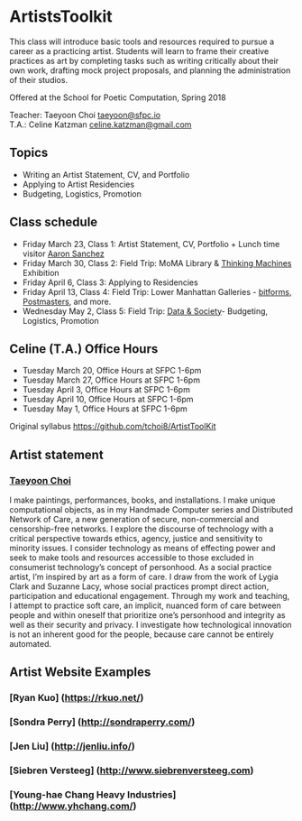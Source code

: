 # ArtistsToolkit

This class will introduce basic tools and resources required to pursue a career as a practicing artist. Students will learn to frame their creative practices as art by completing tasks such as writing critically about their own work, drafting mock project proposals, and planning the administration of their studios.

Offered at the School for Poetic Computation, Spring 2018 

Teacher: Taeyoon Choi taeyoon@sfpc.io  
T.A.: Celine Katzman celine.katzman@gmail.com 

## Topics 
 - Writing an Artist Statement, CV, and Portfolio  
 - Applying to Artist Residencies   
 - Budgeting, Logistics, Promotion

## Class schedule 

- Friday March 23, Class 1: Artist Statement, CV, Portfolio + Lunch time visitor [Aaron Sanchez](http://www.polyphonicworkshop.com/) 
- Friday March 30, Class 2: Field Trip: MoMA Library & [Thinking Machines](https://www.moma.org/calendar/exhibitions/3863) Exhibition
- Friday April 6, Class 3: Applying to Residencies 
- Friday April 13, Class 4: Field Trip: Lower Manhattan Galleries - [bitforms](http://www.bitforms.com/), [Postmasters](http://www.postmastersart.com/), and more.  
- Wednesday May 2, Class 5: Field Trip: [Data & Society](http://datasociety.net)- Budgeting, Logistics, Promotion


## Celine (T.A.) Office Hours  

- Tuesday March 20, Office Hours at SFPC 1-6pm
- Tuesday March 27, Office Hours at SFPC 1-6pm
- Tuesday April 3, Office Hours at SFPC 1-6pm
- Tuesday April 10, Office Hours at SFPC 1-6pm
- Tuesday May 1, Office Hours at SFPC 1-6pm

Original syllabus 
https://github.com/tchoi8/ArtistToolKit 

## Artist statement 

### [Taeyoon Choi](http://taeyoonchoi.com) 
I make paintings, performances, books, and installations. I make unique computational objects, as in my Handmade Computer series and Distributed Network of Care, a new generation of secure, non-commercial and censorship-free networks. I explore the discourse of technology with a critical perspective towards ethics, agency, justice and sensitivity to minority issues. I consider technology as means of effecting power and seek to make tools and resources accessible to those excluded in consumerist technology’s concept of personhood. As a social practice artist, I’m inspired by art as a form of care. I draw from the work of Lygia Clark and Suzanne Lacy, whose social practices prompt direct action, participation and educational engagement. Through my work and teaching, I attempt to practice soft care, an implicit, nuanced form of care between people and within oneself that prioritize one’s personhood and integrity as well as their security and privacy. I investigate how technological innovation is not an inherent good for the people, because care cannot be entirely automated. 
 
## Artist Website Examples

### [Ryan Kuo] (https://rkuo.net/)
### [Sondra Perry] (http://sondraperry.com/)
### [Jen Liu] (http://jenliu.info/)
### [Siebren Versteeg] (http://www.siebrenversteeg.com)
### [Young-hae Chang Heavy Industries] (http://www.yhchang.com/)
